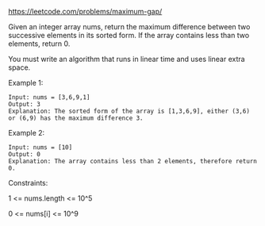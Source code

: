 https://leetcode.com/problems/maximum-gap/

Given an integer array nums, return the maximum difference between two successive elements in its sorted form. If the array contains less than two elements, return 0.

You must write an algorithm that runs in linear time and uses linear extra space.



Example 1:

```
Input: nums = [3,6,9,1]
Output: 3
Explanation: The sorted form of the array is [1,3,6,9], either (3,6) or (6,9) has the maximum difference 3.
```

Example 2:

```
Input: nums = [10]
Output: 0
Explanation: The array contains less than 2 elements, therefore return 0.
```

Constraints:

1 <= nums.length <= 10^5

0 <= nums[i] <= 10^9
